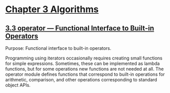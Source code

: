 # [Chapter 3 Algorithms](https://pymotw.com/3/algorithm_tools.html)

## [3.3 operator — Functional Interface to Built-in Operators](https://pymotw.com/3/operator/index.html)

Purpose:	Functional interface to built-in operators.

Programming using iterators occasionally requires creating small functions for simple expressions. Sometimes, these can be implemented as lambda functions, but for some operations new functions are not needed at all. The operator module defines functions that correspond to built-in operations for arithmetic, comparison, and other operations corresponding to standard object APIs.

